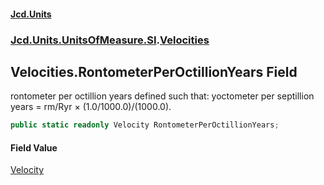 #### [Jcd.Units](index 'index')
### [Jcd.Units.UnitsOfMeasure.SI](Jcd.Units.UnitsOfMeasure.SI 'Jcd.Units.UnitsOfMeasure.SI').[Velocities](Velocities 'Jcd.Units.UnitsOfMeasure.SI.Velocities')

## Velocities.RontometerPerOctillionYears Field

rontometer per octillion years defined such that: yoctometer per septillion years = rm/Ryr × (1.0/1000.0)/(1000.0).

```csharp
public static readonly Velocity RontometerPerOctillionYears;
```

#### Field Value
[Velocity](Velocity 'Jcd.Units.UnitTypes.Velocity')